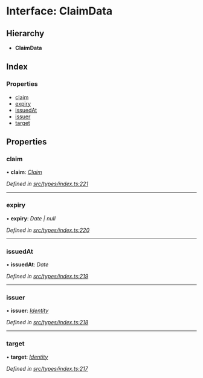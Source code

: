 # Interface: ClaimData

## Hierarchy

* **ClaimData**

## Index

### Properties

* [claim](claimdata.md#claim)
* [expiry](claimdata.md#expiry)
* [issuedAt](claimdata.md#issuedat)
* [issuer](claimdata.md#issuer)
* [target](claimdata.md#target)

## Properties

###  claim

• **claim**: *[Claim](../globals.md#claim)*

*Defined in [src/types/index.ts:221](https://github.com/PolymathNetwork/polymesh-sdk/blob/3b32ccad/src/types/index.ts#L221)*

___

###  expiry

• **expiry**: *Date | null*

*Defined in [src/types/index.ts:220](https://github.com/PolymathNetwork/polymesh-sdk/blob/3b32ccad/src/types/index.ts#L220)*

___

###  issuedAt

• **issuedAt**: *Date*

*Defined in [src/types/index.ts:219](https://github.com/PolymathNetwork/polymesh-sdk/blob/3b32ccad/src/types/index.ts#L219)*

___

###  issuer

• **issuer**: *[Identity](../classes/identity.md)*

*Defined in [src/types/index.ts:218](https://github.com/PolymathNetwork/polymesh-sdk/blob/3b32ccad/src/types/index.ts#L218)*

___

###  target

• **target**: *[Identity](../classes/identity.md)*

*Defined in [src/types/index.ts:217](https://github.com/PolymathNetwork/polymesh-sdk/blob/3b32ccad/src/types/index.ts#L217)*
